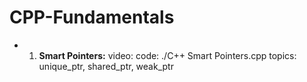 # CPP-Fundamentals

- 1. **Smart Pointers:** video: code: ./C++ Smart Pointers.cpp topics: unique_ptr, shared_ptr, weak_ptr
